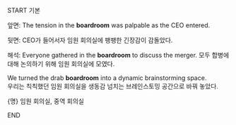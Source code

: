 START
기본

앞면:
The tension in the **boardroom** was palpable as the CEO entered.  

뒷면:
CEO가 들어서자 임원 회의실에 팽팽한 긴장감이 감돌았다.

해석:
Everyone gathered in the **boardroom** to discuss the merger.
모두 합병에 대해 논의하기 위해 임원 회의실에 모였다.

We turned the drab **boardroom** into a dynamic brainstorming space.  
우리는 칙칙했던 임원 회의실을 생동감 넘치는 브레인스토밍 공간으로 바꿔 놓았다.

{명} 임원 회의실, 중역 회의실
<!--ID: 1743591896157-->
END